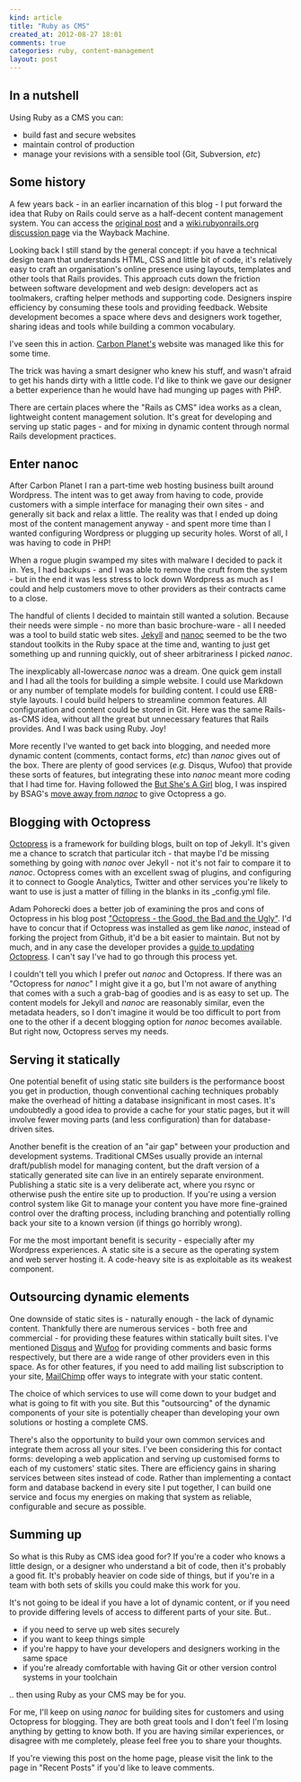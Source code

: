 ```yaml
---
kind: article
title: "Ruby as CMS"
created_at: 2012-08-27 18:01
comments: true
categories: ruby, content-management
layout: post
---
```


In a nutshell
-------------

Using Ruby as a CMS you can:

* build fast and secure websites
* maintain control of production
* manage your revisions with a sensible tool (Git, Subversion, _etc_)

<!--READMORE-->

Some history
------------

A few years back - in an earlier incarnation of this blog - I put forward the idea that Ruby on Rails could serve as a half-decent content management system. You can access the [original post](http://web.archive.org/web/20100726152648/http://rubyredbricks.com/2009/2/24/rails-as-cms) and a [wiki.rubyonrails.org discussion page](http://web.archive.org/web/20100611170511/http://rubyredbricks.com/2009/2/24/ruby-on-rails-based-cms) via the Wayback Machine.


Looking back I still stand by the general concept: if you have a technical design team that understands HTML, CSS and little bit of code, it's relatively easy to craft an organisation's online presence using layouts, templates and other tools that Rails provides. This approach cuts down the friction between software development and web design: developers act as toolmakers, crafting helper methods and supporting code. Designers inspire efficiency by consuming these tools and providing feedback. Website development becomes a space where devs and designers work together, sharing ideas and tools while building a common vocabulary.

I've seen this in action. [Carbon Planet's](http://www.carbonplanet.com) website was managed like this for some time.

The trick was having a smart designer who knew his stuff, and wasn't afraid to get his hands dirty with a little code. I'd like to think we gave our designer a better experience than he would have had munging up pages with PHP.

There are certain places where the "Rails as CMS" idea works as a clean, lightweight content management solution. It's great for developing and serving up static pages - and for mixing in dynamic content through normal Rails development practices.

Enter nanoc
-----------

After Carbon Planet I ran a part-time web hosting business built around Wordpress. The intent was to get away from having to code, provide customers with a simple interface for managing their own sites - and generally sit back and relax a little. The reality was that I ended up doing most of the content management anyway - and spent more time than I wanted configuring Wordpress or plugging up security holes. Worst of all, I was having to code in PHP!

When a rogue plugin swamped my sites with malware I decided to pack it in. Yes, I had backups - and I was able to remove the cruft from the system - but in the end it was less stress to lock down Wordpress as much as I could and help customers move to other providers as their contracts came to a close.

The handful of clients I decided to maintain still wanted a solution. Because their needs were simple - no more than basic brochure-ware - all I needed was a tool to build static web sites. [Jekyll](http://jekyllrb.com) and [nanoc](http://nanoc.stoneship.org) seemed to be the two standout toolkits in the Ruby space at the time and, wanting to just get something up and running quickly, out of sheer arbitrariness I picked *nanoc*.

The inexplicably all-lowercase *nanoc* was a dream. One quick gem install and I had all the tools for building a simple website. I could use Markdown or any number of template models for building content. I could use ERB-style layouts. I could build helpers to streamline common features. All configuration and content could be stored in Git. Here was the same Rails-as-CMS idea, without all the great but unnecessary features that Rails provides. And I was back using Ruby. Joy!

More recently I've wanted to get back into blogging, and needed more dynamic content (comments, contact forms, _etc_) than *nanoc* gives out of the box. There are plenty of good services (_e.g._ Disqus, Wufoo) that provide these sorts of features, but integrating these into *nanoc* meant more coding that I had time for. Having followed the [But She's A Girl](http://www.rousette.org.uk/blog/) blog, I was inspired by BSAG's [move away from *nanoc*](http://www.rousette.org.uk/blog/archives/octopress/) to give Octopress a go.

Blogging with Octopress
-----------------------

[Octopress](http://octopress.org) is a framework for building blogs, built on top of Jekyll. It's given me a chance to scratch that particular itch - that maybe I'd be missing something by going with *nanoc* over Jekyll - not it's not fair to compare it to *nanoc*. Octopress comes with an excellent swag of plugins, and configuring it to connect to Google Analytics, Twitter and other services you're likely to want to use is just a matter of filling in the blanks in its _config.yml file.

Adam Pohorecki does a better job of examining the pros and cons of Octopress in his blog post ["Octopress - the Good, the Bad and the Ugly"](http://adam.pohorecki.pl/blog/2012/01/17/octopress-the-good-the-bad-and-the-ugly/). I'd have to concur that if Octopress was installed as gem like *nanoc*, instead of forking the project from Github, it'd be a bit easier to maintain. But not by much, and in any case the developer provides a [guide to updating Octopress](http://octopress.org/docs/updating/). I can't say I've had to go through this process yet.

I couldn't tell you which I prefer out *nanoc* and Octopress. If there was an "Octopress for *nanoc*" I might give it a go, but I'm not aware of anything that comes with a such a grab-bag of goodies and is as easy to set up. The content models for Jekyll and *nanoc* are reasonably similar, even the metadata headers, so I don't imagine it would be too difficult to port from one to the other if a decent blogging option for *nanoc* becomes available. But right now, Octopress serves my needs.

Serving it statically
---------------------

One potential benefit of using static site builders is the performance boost you get in production, though conventional caching techniques probably make the overhead of hitting a database insignificant in most cases. It's undoubtedly a good idea to provide a cache for your static pages, but it will involve fewer moving parts (and less configuration) than for database-driven sites.

Another benefit is the creation of an "air gap" between your production and development systems. Traditional CMSes usually provide an internal draft/publish model for managing content, but the draft version of a statically generated site can live in an entirely separate environment. Publishing a static site is a very deliberate act, where you rsync or otherwise push the entire site up to production. If you're using a version control system like Git to manage your content you have more fine-grained control over the drafting process, including branching and potentially rolling back your site to a known version (if things go horribly wrong).

For me the most important benefit is security - especially after my Wordpress experiences. A static site is a secure as the operating system and web server hosting it. A code-heavy site is as exploitable as its weakest component.

Outsourcing dynamic elements
----------------------------

One downside of static sites is - naturally enough - the lack of dynamic content. Thankfully there are numerous services - both free and commercial - for providing these features within statically built sites. I've mentioned [Disqus](http://disqus.com) and [Wufoo](http://wufoo.com) for providing comments and basic forms respectively, but there are a wide range of other providers even in this space. As for other features, if you need to add mailing list subscription to your site, [MailChimp](http://mailchimp.com) offer ways to integrate with your static content.

The choice of which services to use will come down to your budget and what is going to fit with you site. But this "outsourcing" of the dynamic components of your site is potentially cheaper than developing your own solutions or hosting a complete CMS.

There's also the opportunity to build your own common services and integrate them across all your sites. I've been considering this for contact forms: developing a web application and serving up customised forms to each of my customers' static sites. There are efficiency gains in sharing services between sites instead of code. Rather than implementing a contact form and database backend in every site I put together, I can build one service and focus my energies on making that system as reliable, configurable and secure as possible.

Summing up
----------

So what is this Ruby as CMS idea good for? If you're a coder who knows a little design, or a designer who understand a bit of code, then it's probably a good fit. It's probably heavier on code side of things, but if you're in a team with both sets of skills you could make this work for you.

It's not going to be ideal if you have a lot of dynamic content, or if you need to provide differing levels of access to different parts of your site. But..

* if you need to serve up web sites securely
* if you want to keep things simple
* if you're happy to have your developers and designers working in the same space
* if you're already comfortable with having Git or other version control systems in your toolchain

.. then using Ruby as your CMS may be for you.

For me, I'll keep on using *nanoc* for building sites for customers and using Octopress for blogging. They are both great tools and I don't feel I'm losing anything by getting to know both. If you are having similar experiences, or disagree with me completely, please feel free you to share your thoughts.

If you're viewing this post on the home page, please visit the link to the page in "Recent Posts" if you'd like to leave comments.
